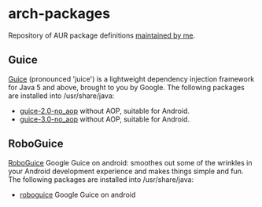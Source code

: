 # arch-packages
Repository of AUR package definitions [maintained by me](https://aur.archlinux.org/packages.php?K=roylines&SeB=m).

## Guice
[Guice](http://code.google.com/p/google-guice/) (pronounced 'juice') 
is a lightweight dependency injection framework for Java 5 and above, brought to you by Google.
The following packages are installed into /usr/share/java:

* [guice-2.0-no_aop](https://aur.archlinux.org/packages.php?ID=58490) without AOP, suitable for Android.
* [guice-3.0-no_aop](https://aur.archlinux.org/packages.php?ID=58491) without AOP, suitable for Android.

## RoboGuice
[RoboGuice](http://code.google.com/p/roboguice/) Google Guice on android: smoothes out some of the wrinkles 
in your Android development experience and makes things simple and fun.
The following packages are installed into /usr/share/java:

* [roboguice](https://aur.archlinux.org/packages.php?ID=58492) Google Guice on android
